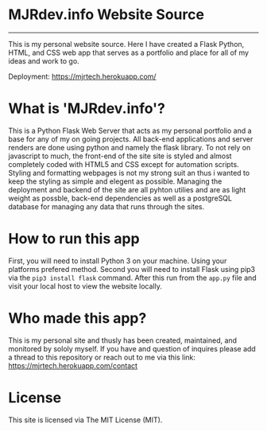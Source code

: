 # MJRdev.info Website Source
_____

This is my personal website source.
Here I have created a Flask Python, HTML, and CSS web app that serves as a portfolio and place for all of my ideas and work to go. 

Deployment: https://mjrtech.herokuapp.com/

# What is 'MJRdev.info'?

This is a Python Flask Web Server that acts as my personal portfolio and a base for any of my on going projects.
All back-end applications and server renders are done using python and namely the flask library.
To not rely on javascript to much, the front-end of the site site is styled and almost completely coded with HTML5 and CSS except for automation scripts.
Styling and formatting webpages is not my strong suit an thus i wanted to keep the styling as simple and elegent as possible.
Managing the deployment and backend of the site are all pyhton utilies and are as light weight as possble, back-end dependencies as well as a postgreSQL database for managing any data that runs through the sites.

# How to run this app

First, you will need to install Python 3 on your machine. Using your platforms prefered method.
Second you will need to install Flask using pip3 via the `pip3 install flask` command.
After this run from the `app.py` file and visit your local host to view the website locally.

# Who made this app?

This is my personal site and thusly has been created, maintained, and monitored by sololy myself.
If you have and question of inquires please add a thread to this repository or reach out to me via this link: https://mjrtech.herokuapp.com/contact

# License

This site is licensed via The MIT License (MIT).
